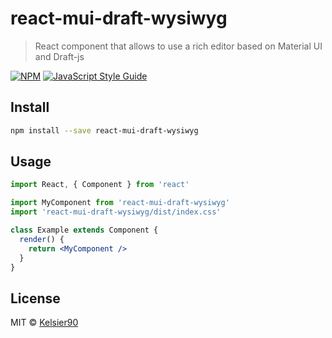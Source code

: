 # react-mui-draft-wysiwyg

> React component that allows to use a rich editor based on Material UI and Draft-js

[![NPM](https://img.shields.io/npm/v/react-mui-draft-wysiwyg.svg)](https://www.npmjs.com/package/react-mui-draft-wysiwyg) [![JavaScript Style Guide](https://img.shields.io/badge/code_style-standard-brightgreen.svg)](https://standardjs.com)

## Install

```bash
npm install --save react-mui-draft-wysiwyg
```

## Usage

```jsx
import React, { Component } from 'react'

import MyComponent from 'react-mui-draft-wysiwyg'
import 'react-mui-draft-wysiwyg/dist/index.css'

class Example extends Component {
  render() {
    return <MyComponent />
  }
}
```

## License

MIT © [Kelsier90](https://github.com/Kelsier90)
